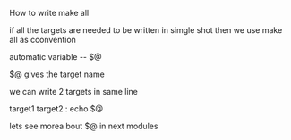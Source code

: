 How to write make all

if all the targets are needed to be written in simgle shot then we use make all as cconvention

automatic variable -- $@

$@ gives the target name

we can write 2 targets in same line 

target1 target2 : 
    echo $@

lets see morea bout $@ in next modules
